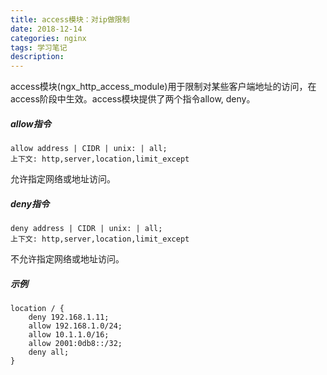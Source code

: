 ```yaml
---
title: access模块：对ip做限制
date: 2018-12-14
categories: nginx
tags: 学习笔记
description: 
---
```


access模块(ngx_http_access_module)用于限制对某些客户端地址的访问，在access阶段中生效。access模块提供了两个指令allow, deny。

##### allow指令

```nginx
allow address | CIDR | unix: | all;
上下文: http,server,location,limit_except
```

允许指定网络或地址访问。

##### deny指令

```nginx
deny address | CIDR | unix: | all;
上下文: http,server,location,limit_except
```

不允许指定网络或地址访问。

##### 示例

```nginx
location / {
    deny 192.168.1.11;
    allow 192.168.1.0/24;
    allow 10.1.1.0/16;
    allow 2001:0db8::/32;
    deny all;
}
```


